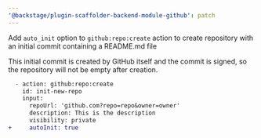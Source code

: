 ```yaml
---
'@backstage/plugin-scaffolder-backend-module-github': patch
---
```


Add `auto_init` option to `github:repo:create` action to create repository with an initial commit containing a README.md file

This initial commit is created by GitHub itself and the commit is signed, so the repository will not be empty after creation.

```diff
  - action: github:repo:create
    id: init-new-repo
    input:
      repoUrl: 'github.com?repo=repo&owner=owner'
      description: This is the description
      visibility: private
+     autoInit: true

```
